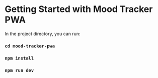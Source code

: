 # Getting Started with Mood Tracker PWA

In the project directory, you can run:

### `cd mood-tracker-pwa`

### `npm install`

### `npm run dev`